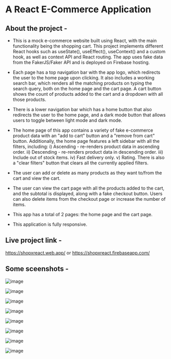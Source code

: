 # A React E-Commerce Application

## About the project -

- This is a mock e-commerce website built using React, with the main functionality being the shopping cart. This project implements different React hooks such as useState(), useEffect(), useContext() and a custom hook, as well as context API and React routing. The app uses fake data from the FakerJS/Faker API and is deployed on Firebase hosting.

- Each page has a top navigation bar with the app logo, which redirects the user to the home page upon clicking. It also includes a working search bar, which renders all the matching products on typing the search query, both on the home page and the cart page. A cart button shows the count of products added to the cart and a dropdown with all those products.

- There is a lower navigation bar which has a home button that also redirects the user to the home page, and a dark mode button that allows users to toggle between light mode and dark mode.

- The home page of this app contains a variety of fake e-commerce product data with an "add to cart" button and a "remove from cart" button. Additionally, the home page features a left sidebar with all the filters, including:
i) Ascending - re-renders product data in ascending order.
ii) Descending - re-renders product data in descending order.
iii) Include out of stock items.
iv) Fast delivery only.
v) Rating.
There is also a "clear filters" button that clears all the currently applied filters.

- The user can add or delete as many products as they want to/from the cart and view the cart.

- The user can view the cart page with all the products added to the cart, and the subtotal is displayed, along with a fake checkout button. Users can also delete items from the checkout page or increase the number of items.

- This app has a total of 2 pages: the home page and the cart page.

- This application is fully responsive.

## Live project link -

https://shopxreact.web.app/ 
or
https://shopxreact.firebaseapp.com/

## Some sceenshots -

![image](https://user-images.githubusercontent.com/67649413/224531899-7355b63b-87ce-4c91-a662-b3b011cc0aba.png)

![image](https://user-images.githubusercontent.com/67649413/224532030-2e269498-05dc-41c5-a1f9-07b62b55a97c.png)

![image](https://user-images.githubusercontent.com/67649413/224532051-e49421ef-9795-4234-b880-64d3761deef8.png)

![image](https://user-images.githubusercontent.com/67649413/224532082-fec01009-34b6-4d32-a600-e889ce8375e5.png)

![image](https://user-images.githubusercontent.com/67649413/224532103-6c3f2e58-98a6-488e-981f-10a0a5add8a5.png)

![image](https://user-images.githubusercontent.com/67649413/224532118-3109c582-9ebe-4b4a-b299-20ad059ad5e3.png)

![image](https://user-images.githubusercontent.com/67649413/224532173-6f66c9e5-e6a9-44c0-b7ce-196b10fd8da7.png)

![image](https://user-images.githubusercontent.com/67649413/224532191-2e48fa88-ca10-450c-8255-31ca701619a7.png)

